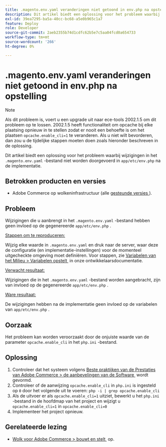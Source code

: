 ```yaml
---
title: .magento.env.yaml veranderingen niet getoond in env.php na opstelling
description: Dit artikel biedt een oplossing voor het probleem waarbij wijzigingen in het bestand .magento.env.yaml niet worden doorgevoerd in app/etc/env.php na de implementatie.
exl-id: 39ea7295-ba5a-40cc-bc68-a5e0b965c1a7
feature: Deploy
role: Developer
source-git-commit: 2aeb2355b74d1cdfc62b5e7c5aa04fcd0a654733
workflow-type: tm+mt
source-wordcount: '266'
ht-degree: 0%

---
```


# .magento.env.yaml veranderingen niet getoond in env.php na opstelling

>[!NOTE]
>
>Als dit probleem is, voert u een upgrade uit naar ece-tools 2002.1.5 om dit probleem op te lossen. 2002.1.5 heeft functionaliteit om opcache bij elke plaatsing opnieuw in te stellen zodat er nooit een behoefte is om het plaatsen `opcache.enable_cli=1` te veranderen. Als u niet wilt bevorderen, dan zou u de tijdelijke stappen moeten doen zoals hieronder beschreven in de oplossing.

Dit artikel biedt een oplossing voor het probleem waarbij wijzigingen in het `.magento.env.yaml` -bestand niet worden doorgevoerd in `app/etc/env.php` na de implementatie.

## Betrokken producten en versies

* Adobe Commerce op wolkeninfrastructuur (alle [&#x200B; gesteunde versies &#x200B;](https://magento.com/sites/default/files/magento-software-lifecycle-policy.pdf)).

## Probleem

Wijzigingen die u aanbrengt in het `.magento.env.yaml` -bestand hebben geen invloed op de gegenereerde `app/etc/env.php` .

<u> Stappen om te reproduceren:</u>

Wijzig elke waarde in `.magento.env.yaml` en druk naar de server, waar deze de configuratie (en implementatie-instellingen) voor de momenteel uitgecheckte omgeving moet definiëren. Voor stappen, zie [&#x200B; Variabelen van het Milieu > Variabelen opstelt &#x200B;](https://experienceleague.adobe.com/nl/docs/commerce-cloud-service/user-guide/configure/env/stage/variables-deploy) in onze ontwikkelaarsdocumentatie.

<u> Verwacht resultaat:</u>

Wijzigingen die in het `.magento.env.yaml` -bestand worden aangebracht, zijn van invloed op de gegenereerde `app/etc/env.php` .

<u> Ware resultaat:</u>

De wijzigingen hebben na de implementatie geen invloed op de variabelen van `app/etc/env.php` .

## Oorzaak

Het probleem kan worden veroorzaakt door de onjuiste waarde van de parameter `opcache.enable_cli` in het `php.ini` -bestand.

## Oplossing

1. Controleer dat het systeem volgens [&#x200B; Beste praktijken van de Prestaties van Adobe Commerce > de aanbevelingen van de Software &#x200B;](https://experienceleague.adobe.com/nl/docs/commerce-operations/performance-best-practices/software) wordt gevormd.
1. Controleer of de aanwijzing `opcache.enable_cli` in `php.ini` is ingesteld op `0` door het volgende uit te voeren: `php -i | grep opcache.enable_cli`
1. Als de uitvoer er als `opcache.enable_cli=1` uitziet, bewerkt u het `php.ini` -bestand in de hoofdmap van het project en wijzigt u `opcache.enable_cli=1` in `opcache.enable_cli=0`
1. Implementeer het project opnieuw.

## Gerelateerde lezing

* [&#x200B; Wolk voor Adobe Commerce > bouwt en stelt &#x200B;](https://experienceleague.adobe.com/nl/docs/commerce-cloud-service/user-guide/configure/env/configure-env-yaml) op.
